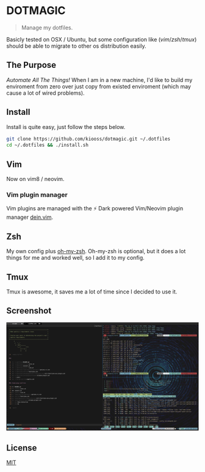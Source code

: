 # DOTMAGIC

> Manage my dotfiles.

Basicly tested on OSX / Ubuntu, but some configuration like
(*vim*/*zsh*/*tmux*) should be able to migrate to other os distribution easily.

## The Purpose

*Automate All The Things!*
When I am in a new machine, I'd like to build my enviroment from zero over just
copy from existed enviroment (which may cause a lot of wired problems).

## Install

Install is quite easy, just follow the steps below.

```sh
git clone https://github.com/kiooss/dotmagic.git ~/.dotfiles
cd ~/.dotfiles && ./install.sh
```

## Vim

Now on vim8 / neovim.

### Vim plugin manager
<!-- Vim plugins are managed with [vim-plug](https://github.com/junegunn/vim-plug). To install, run `vim +PlugInstall`. -->
Vim plugins are managed with the ⚡️ Dark powered Vim/Neovim plugin manager [dein.vim](https://github.com/Shougo/dein.vim).

## Zsh

My own config plus [oh-my-zsh](https://github.com/robbyrussell/oh-my-zsh).
Oh-my-zsh is optional, but it does a lot things for me and worked well, so I add it to my config.

<!-- Zsh plugins are managed with [zplug](https://github.com/zplug/zplug). -->
<!-- Install zplug with `curl -sL zplug.sh/installer | zsh` -->

## Tmux
Tmux is awesome, it saves me a lot of time since I decided to use it.

## Screenshot
![My Screen](screenshot/ScreenCapture.jpg)

## License

[MIT](license)
